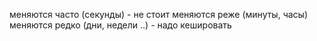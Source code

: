 меняются часто (секунды) - не стоит
меняются реже (минуты, часы)
меняются редко (дни, недели ..) - надо кешировать